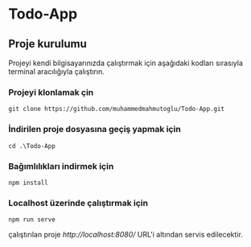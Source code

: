 # Todo-App
## Proje kurulumu
Projeyi kendi bilgisayarınızda çalıştırmak için aşağıdaki kodları sırasıyla terminal aracılığıyla çalıştırın.

### Projeyi klonlamak çin
```
git clone https://github.com/muhammedmahmutoglu/Todo-App.git
```


### İndirilen proje dosyasına geçiş yapmak için
```
cd .\Todo-App
```

### Bağımlılıkları indirmek için
```
npm install
```

### Localhost üzerinde çalıştırmak için
```
npm run serve
```

çalıştırılan proje *http://localhost:8080/* URL'i altından servis edilecektir.
